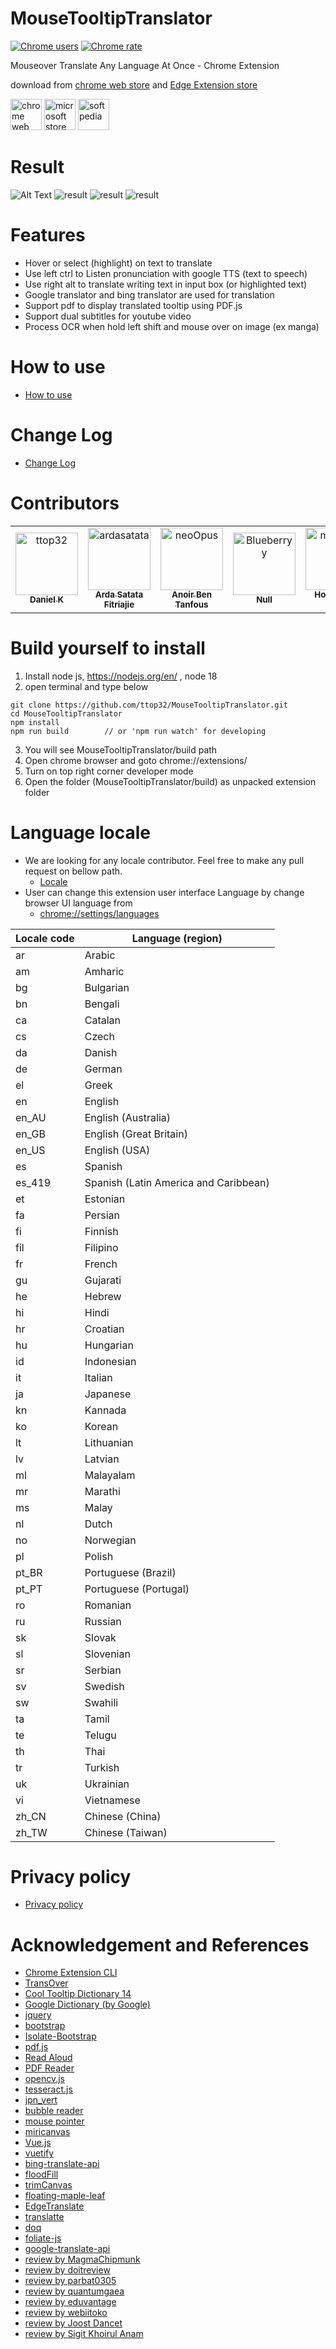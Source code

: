 # MouseTooltipTranslator  

[![Chrome users](https://img.shields.io/chrome-web-store/users/hmigninkgibhdckiaphhmbgcghochdjc?logo=googlechrome&logoColor=white)](https://chrome.google.com/webstore/detail/mouse-tooltip-translator/hmigninkgibhdckiaphhmbgcghochdjc)
[![Chrome rate](https://img.shields.io/chrome-web-store/rating/hmigninkgibhdckiaphhmbgcghochdjc?logo=googlechrome&logoColor=white)](https://chrome.google.com/webstore/detail/mouse-tooltip-translator/hmigninkgibhdckiaphhmbgcghochdjc)

Mouseover Translate Any Language At Once - Chrome Extension 

download from [chrome web store](https://chrome.google.com/webstore/detail/mouse-tooltip-translator/hmigninkgibhdckiaphhmbgcghochdjc?hl=en) and [Edge Extension store](https://microsoftedge.microsoft.com/addons/detail/mouse-tooltip-translator/nnodgmifnfgkolmakhcfkkbbjjcobhbl)
  
[<img alt="chrome web store" height="50px" src="doc/google.png" />](https://chrome.google.com/webstore/detail/mouse-tooltip-translator/hmigninkgibhdckiaphhmbgcghochdjc?hl=en)
[<img alt="microsoft store" height="50px" src="doc/microsoft.png" />](https://microsoftedge.microsoft.com/addons/detail/mouse-tooltip-translator/nnodgmifnfgkolmakhcfkkbbjjcobhbl)
[<img alt="softpedia" height="50px" src="doc/softpedia.png" />](https://www.softpedia.com/get/Internet/Internet-Applications-Addons/Chrome-Extensions/Mouse-Tooltip-Translator-for-Chrome.shtml)

# Result

![Alt Text](doc/result_0.gif)
![result](doc/screenshot_3.png)
![result](doc/screenshot_5.png)
![result](doc/screenshot_6.png)

# Features

- Hover or select (highlight) on text to translate  
- Use left ctrl to Listen pronunciation with google TTS (text to speech)
- Use right alt to translate writing text in input box (or highlighted text)
- Google translator and bing translator are used for translation
- Support pdf to display translated tooltip using PDF.js
- Support dual subtitles for youtube video
- Process OCR when hold left shift and mouse over on image (ex manga)

# How to use
- [How to use](https://github.com/ttop32/MouseTooltipTranslator/blob/main/doc/intro.md#how-to-use)

# Change Log
- [Change Log](https://github.com/ttop32/MouseTooltipTranslator/blob/main/doc/description.md#change-log)


  
# Contributors
<!-- readme: contributors -start -->
<table>
<tr>
    <td align="center">
        <a href="https://github.com/ttop32">
            <img src="https://avatars.githubusercontent.com/u/46513852?v=4" width="100;" alt="ttop32"/>
            <br />
            <sub><b>Daniel K</b></sub>
        </a>
    </td>
    <td align="center">
        <a href="https://github.com/ardasatata">
            <img src="https://avatars.githubusercontent.com/u/17568508?v=4" width="100;" alt="ardasatata"/>
            <br />
            <sub><b>Arda Satata Fitriajie</b></sub>
        </a>
    </td>
    <td align="center">
        <a href="https://github.com/neoOpus">
            <img src="https://avatars.githubusercontent.com/u/1388336?v=4" width="100;" alt="neoOpus"/>
            <br />
            <sub><b>Anoir Ben Tanfous</b></sub>
        </a>
    </td>
    <td align="center">
        <a href="https://github.com/Blueberryy">
            <img src="https://avatars.githubusercontent.com/u/36592509?v=4" width="100;" alt="Blueberryy"/>
            <br />
            <sub><b>Null</b></sub>
        </a>
    </td>
    <td align="center">
        <a href="https://github.com/michael-nhat">
            <img src="https://avatars.githubusercontent.com/u/66666570?v=4" width="100;" alt="michael-nhat"/>
            <br />
            <sub><b>Hoang Van Nhat</b></sub>
        </a>
    </td>
    <td align="center">
        <a href="https://github.com/netanel123123">
            <img src="https://avatars.githubusercontent.com/u/81083157?v=4" width="100;" alt="netanel123123"/>
            <br />
            <sub><b>Null</b></sub>
        </a>
    </td></tr>
</table>
<!-- readme: contributors -end -->




# Build yourself to install

1. Install node js, <https://nodejs.org/en/> , node 18
2. open terminal and type below

```console
git clone https://github.com/ttop32/MouseTooltipTranslator.git
cd MouseTooltipTranslator
npm install 
npm run build        // or 'npm run watch' for developing
```

3. You will see MouseTooltipTranslator/build path
4. Open chrome browser and goto chrome://extensions/
5. Turn on top right corner developer mode
6. Open the folder (MouseTooltipTranslator/build) as unpacked extension folder



# Language locale
- We are looking for any locale contributor. Feel free to make any pull request on bellow path.  
  - [Locale](https://github.com/ttop32/MouseTooltipTranslator/tree/main/public/_locales)  
- User can change this extension user interface Language by change browser UI language from   
  - [chrome://settings/languages](chrome://settings/languages)  
 


| Locale code | Language (region) |
| ------------- | ------------- |
| ar  | Arabic |
| am  | Amharic |
| bg  | Bulgarian |
| bn  | Bengali |
| ca  | Catalan |
| cs  | Czech |
| da  | Danish |
| de  | German |
| el  | Greek |
| en  | English |
| en_AU  | English (Australia) |
| en_GB  | English (Great Britain) |
| en_US  | English (USA) |
| es  | Spanish |
| es_419  | Spanish (Latin America and Caribbean) |
| et  | Estonian |
| fa  | Persian |
| fi  | Finnish |
| fil  | Filipino |
| fr  | French |
| gu  | Gujarati |
| he  | Hebrew |
| hi  | Hindi |
| hr  | Croatian |
| hu  | Hungarian |
| id  | Indonesian |
| it  | Italian |
| ja  | Japanese |
| kn  | Kannada |
| ko  | Korean |
| lt  | Lithuanian |
| lv  | Latvian |
| ml  | Malayalam |
| mr  | Marathi |
| ms  | Malay |
| nl  | Dutch |
| no  | Norwegian |
| pl  | Polish |
| pt_BR  | Portuguese (Brazil) |
| pt_PT  | Portuguese (Portugal) |
| ro  | Romanian |
| ru  | Russian |
| sk  | Slovak |
| sl  | Slovenian |
| sr  | Serbian |
| sv  | Swedish |
| sw  | Swahili |
| ta  | Tamil |
| te  | Telugu |
| th  | Thai |
| tr  | Turkish |
| uk  | Ukrainian |
| vi  | Vietnamese |
| zh_CN  | Chinese (China) |
| zh_TW  | Chinese (Taiwan) |


# Privacy policy
- [Privacy policy](https://github.com/ttop32/MouseTooltipTranslator/blob/main/doc/privacy_policy.md)

# Acknowledgement and References  

- [Chrome Extension CLI](https://www.npmjs.com/package/chrome-extension-cli)
- [TransOver](https://github.com/artemave/translate_onhover)
- [Cool Tooltip Dictionary 14](https://github.com/yakolla/HoveringDictionary)
- [Google Dictionary (by Google)](https://chrome.google.com/webstore/detail/google-dictionary-by-goog/mgijmajocgfcbeboacabfgobmjgjcoja?hl=en)
- [jquery](https://www.npmjs.com/package/jquery)
- [bootstrap](https://www.npmjs.com/package/bootstrap)
- [Isolate-Bootstrap](https://github.com/cryptoapi/Isolate-Bootstrap-4.1-CSS-Themes)
- [pdf.js](https://mozilla.github.io/pdf.js/)
- [Read Aloud]( https://github.com/ken107/read-aloud)
- [PDF Reader](https://github.com/Emano-Waldeck/pdf-reader)
- [opencv.js](https://docs.opencv.org/4.5.1/df/df7/tutorial_js_table_of_contents_setup.html)
- [tesseract.js](https://github.com/naptha/tesseract.js)
- [jpn_vert](https://github.com/zodiac3539/jpn_vert)
- [bubble reader](https://m.blog.naver.com/PostView.nhn?blogId=waltherp38&logNo=221116037039&proxyReferer=https:%2F%2Fwww.google.com%2F)
- [mouse pointer](https://www.flaticon.com/free-icon/mouse-pointer_889858?term=mouse&page=1&position=34&related_item_id=889858)
- [miricanvas](https://www.miricanvas.com/)
- [Vue.js](https://vuejs.org/)
- [vuetify](https://vuetifyjs.com/en/)
- [bing-translate-api](https://github.com/plainheart/bing-translate-api)
- [floodFill](https://codepen.io/Geeyoam/pen/vLGZzG)
- [trimCanvas](https://gist.github.com/remy/784508)
- [floating-maple-leaf](https://www.freeimages.com/photo/floating-maple-leaf-1171688)
- [EdgeTranslate](https://github.com/EdgeTranslate/EdgeTranslate)
- [translatte](https://github.com/extensionsapp/translatte)
- [doq](https://github.com/shivaprsd/doq)
- [foliate-js](https://github.com/johnfactotum/foliate-js)
- [google-translate-api](https://github.com/vitalets/google-translate-api)
- [review by MagmaChipmunk](https://twitter.com/MagmaChipmunk/status/1348144312605806594)
- [review by doitreview](https://doitreview.tistory.com/68?category=915950)
- [review by parbat0305](https://parbat0305.tistory.com/527)
- [review by quantumgaea](https://blog.naver.com/quantumgaea/222254404573)
- [review by eduvantage](https://blog.naver.com/eduvantage/222253462689)
- [review by webiitoko](https://webiitoko.blog.fc2.com/blog-entry-1086.html)
- [review by Joost Dancet](https://taalextensies.wordpress.com/mouse-tooltip-translator/)
- [review by Sigit Khoirul Anam](https://www.youtube.com/watch?v=flC9i_7uoho)
